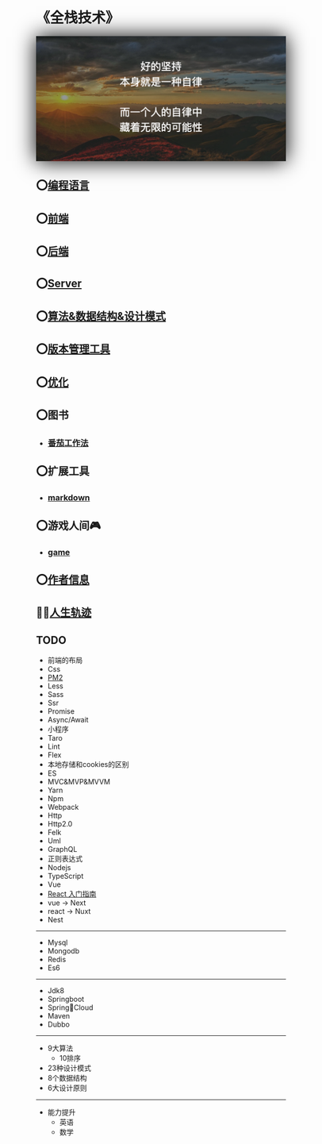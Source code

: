 # 《全栈技术》

<div align=center><img style="box-shadow: 0 0 40px 0 #000000;" src="./zilv.png"/></div>

## ⭕️[编程语言](/introduce.md) 

## ⭕️[前端](/share/font_end/index.md)

## ⭕️[后端](/share/back_end/index.md)

## ⭕️[Server](/share/server/index.md)

## ⭕[算法&数据结构&设计模式]()

## ⭕️[版本管理工具](/share/vs/git/index.md)

## ⭕️[优化](/share/optimization/index.md)

## ⭕️图书
- ### [番茄工作法](/share/book/tomato.md)

## ⭕️扩展工具
- ### [markdown](/share/tools/markdown.md)

## ⭕️游戏人间🎮
- ### [game](/share/games/index.md)

## ⭕️[作者信息](/author.md)

## 👮‍♀️[人生轨迹](/life-track.md)

## TODO
- 前端的布局
- Css
- [PM2](/demo/pm2/index.md)
- Less
- Sass
- Ssr
- Promise
- Async/Await
- 小程序
- Taro
- Lint
- Flex
- 本地存储和cookies的区别
- ES
- MVC&MVP&MVVM
- Yarn
- Npm   
- Webpack
- Http
- Http2.0
- Felk
- Uml
- GraphQL
- 正则表达式
- Nodejs
- TypeScript
- Vue
- [React 入门指南]()
- vue -> Next
- react -> Nuxt
- Nest
---
- Mysql
- Mongodb
- Redis
- Es6
---
- Jdk8
- Springboot
- SpringCloud
- Maven
- Dubbo
---
- 9大算法
    - 10排序
- 23种设计模式
- 8个数据结构
- 6大设计原则
---
- 能力提升
    - 英语
    - 数学
